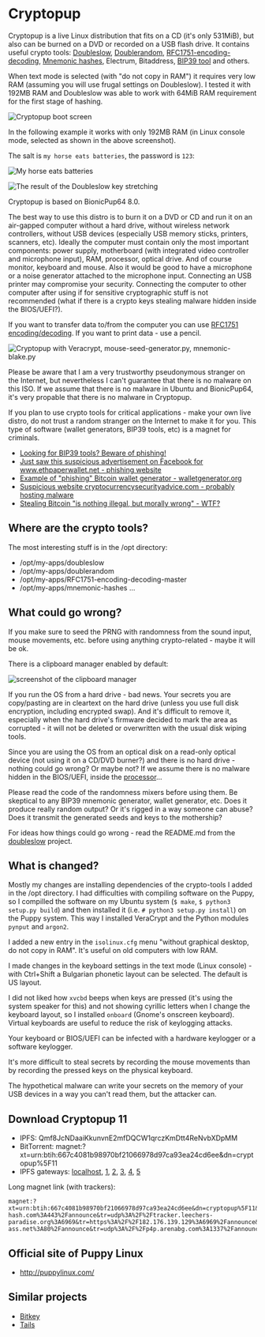 # Cryptopup

Cryptopup is a live Linux distribution that fits on a CD (it's only 531MiB), but also can be burned on a DVD or recorded on a USB flash drive. It contains useful crypto tools: [Doubleslow](https://github.com/vstoykovbg/doubleslow), [Doublerandom](https://github.com/vstoykovbg/doublerandom), [RFC1751-encoding-decoding](https://github.com/vstoykovbg/RFC1751-encoding-decoding), [Mnemonic hashes](https://github.com/vstoykovbg/mnemonic-hashes), Electrum, Bitaddress, [BIP39 tool](https://github.com/iancoleman/bip39) and others.

When text mode is selected (with "do not copy in RAM") it requires very low RAM (assuming you will use frugal settings on Doubleslow). I tested it with 192MB RAM and Doubleslow was able to work with 64MiB RAM requirement for the first stage of hashing.

![Cryptopup boot screen](images/cryptopup_11.png?raw=true "Cryptopup boot screen")

In the following example it works with only 192MB RAM (in Linux console mode, selected as shown in the above screenshot).

The salt is `my horse eats batteries`, the password is `123`:

![My horse eats batteries](images/cryptopup_11.png?raw=true "My horse eats batteries and works with only 192MB RAM")

![The result of the Doubleslow key stretching](images/cryptopup_11.png?raw=true "The result of the Doubleslow key stretching")

Cryptopup is based on BionicPup64 8.0.

The best way to use this distro is to burn it on a DVD or CD and run it on an air-gapped computer without a hard drive, without wireless network controllers, without USB devices (especially USB memory sticks, printers, scanners, etc). Ideally the computer must contain only the most important components: power supply, motherboard (with integrated video controller and microphone input), RAM, processor, optical drive. And of course monitor, keyboard and mouse. Also it would be good to have a microphone or a noise generator attached to the microphone input. Connecting an USB printer may compromise your security. Connecting the computer to other computer after using if for sensitive cryptographic stuff is not recommended (what if there is a crypto keys stealing malware hidden inside the BIOS/UEFI?).

If you want to transfer data to/from the computer you can use [RFC1751 encoding/decoding](https://github.com/vstoykovbg/RFC1751-encoding-decoding). If you want to print data - use a pencil.

![Cryptopup with Veracrypt, mouse-seed-generator.py, mnemonic-blake.py ](images/cryptopup_vera.png?raw=true "Cryptopup with Veracrypt, mouse-seed-generator.py, mnemonic-blake.py")

Please be aware that I am a very trustworthy pseudonymous stranger on the Internet, but nevertheless I can't guarantee that there is no malware on this ISO. If we assume that there is no malware in Ubuntu and BionicPup64, it's very propable that there is no malware in Cryptopup. 

If you plan to use crypto tools for critical applications - make your own live distro, do not trust a random stranger on the Internet to make it for you. This type of software (wallet generators, BIP39 tools, etc) is a magnet for criminals.

- [Looking for BIP39 tools? Beware of phishing!](https://rootvideochannel.blogspot.com/2020/10/looking-for-bip39-tools-beware-of.html)
- [Just saw this suspicious advertisement on Facebook for www.ethpaperwallet.net - phishing website](https://rootvideochannel.blogspot.com/2017/12/just-saw-this-suspicious-advertisement.html)
- [Example of "phishing" Bitcoin wallet generator - walletgenerator.org](https://rootvideochannel.blogspot.com/2017/12/example-of-phishing-bitcoin-wallet.html)
- [Suspicious website cryptocurrencysecurityadvice.com - probably hosting malware](https://rootvideochannel.blogspot.com/2017/12/suspicious-website-cryptocurrencysecuri.html)
- [Stealing Bitcoin "is nothing illegal, but morally wrong" - WTF?](https://rootvideochannel.blogspot.com/2017/12/stealing-bitcoin-is-nothing-illegal-but.html)

## Where are the crypto tools?

The most interesting stuff is in the /opt directory:

- /opt/my-apps/doubleslow
- /opt/my-apps/doublerandom
- /opt/my-apps/RFC1751-encoding-decoding-master
- /opt/my-apps/mnemonic-hashes
...

## What could go wrong?

If you make sure to seed the PRNG with randomness from the sound input, mouse movements, etc. before using anything crypto-related - maybe it will be ok.

There is a clipboard manager enabled by default:

![screenshot of the clipboard manager](images/clipboard-manager-hmmm.png?raw=true "Clipboard manger. What could go wrong?")

If you run the OS from a hard drive - bad news. Your secrets you are copy/pasting are in cleartext on the hard drive (unless you use full disk encryption, including encrypted swap). And it's difficult to remove it, especially when the hard drive's firmware decided to mark the area as corrupted - it will not be deleted or overwritten with the usual disk wiping tools.

Since you are using the OS from an optical disk on a read-only optical device (not using it on a CD/DVD burner?) and there is no hard drive - nothing could go wrong? Or maybe not? If we assume there is no malware hidden in the BIOS/UEFI, inside the [processor](https://www.google.com/search?channel=fs&client=ubuntu&q=%22Intel+Management+Engine+and+its+applications+are+a+backdoor+with+total+access+to+and+control+over+the+rest+of+the+PC.%22)...

Please read the code of the randomness mixers before using them. Be skeptical to any BIP39 mnemonic generator, wallet generator, etc. Does it produce really random output? Or it's rigged in a way someone can abuse? Does it transmit the generated seeds and keys to the mothership?

For ideas how things could go wrong - read the README.md from the [doubleslow](https://github.com/vstoykovbg/doubleslow) project.

## What is changed?

Mostly my changes are installing dependencies of the crypto-tools I added in the /opt directory. I had difficulties with compiling software on the Puppy, so I compilled the software on my Ubuntu system (`$ make`, `$ python3 setup.py build`) and then installed it (i.e. `# python3 setup.py install`) on the Puppy system. This way I installed VeraCrypt and the Python modules `pynput` and `argon2`.

I added a new entry in the `isolinux.cfg` menu "without graphical desktop, do not copy in RAM". It's useful on old computers with low RAM.

I made changes in the keyboard settings in the text mode (Linux console) - with Ctrl+Shift a Bulgarian phonetic layout can be selected. The default is US layout.

I did not liked how `xvcbd` beeps when keys are pressed (it's using the system speaker for this) and not showing cyrillic letters when I change the keyboard layout, so I installed `onboard` (Gnome's onscreen keyboard). Virtual keyboards are useful to reduce the risk of keylogging attacks.

Your keyboard or BIOS/UEFI can be infected with a hardware keylogger or a software keylogger.

It's more difficult to steal secrets by recording the mouse movements than by recording the pressed keys on the physical keyboard.

The hypothetical malware can write your secrets on the memory of your USB devices in a way you can't read them, but the attacker can.

## Download Cryptopup 11
- IPFS: Qmf8JcNDaaiKkunvnE2mfDQCW1qrczKmDtt4ReNvbXDpMM
- BitTorrent: magnet:?xt=urn:btih:667c4081b98970bf21066978d97ca93ea24cd6ee&dn=cryptopup%5F11
- IPFS gateways: [localhost](http://localhost:8080/ipfs/Qmf8JcNDaaiKkunvnE2mfDQCW1qrczKmDtt4ReNvbXDpMM), [1](https://gateway.pinata.cloud/ipfs/Qmf8JcNDaaiKkunvnE2mfDQCW1qrczKmDtt4ReNvbXDpMM), [2](https://ninetailed.ninja/ipfs/Qmf8JcNDaaiKkunvnE2mfDQCW1qrczKmDtt4ReNvbXDpMM), [3](https://cloudflare-ipfs.com/ipfs/Qmf8JcNDaaiKkunvnE2mfDQCW1qrczKmDtt4ReNvbXDpMM), [4](https://ipfs.io/ipfs/Qmf8JcNDaaiKkunvnE2mfDQCW1qrczKmDtt4ReNvbXDpMM), [5](https://dweb.link/ipfs/Qmf8JcNDaaiKkunvnE2mfDQCW1qrczKmDtt4ReNvbXDpMM)

Long magnet link (with trackers):
```
magnet:?xt=urn:btih:667c4081b98970bf21066978d97ca93ea24cd6ee&dn=cryptopup%5F11&tr=udp%3A%2F%2Fwambo.club%3A1337%2Fannounce&tr=udp%3A%2F%2Ftc.animereactor.ru%3A8082%2Fannounce&tr=udp%3A%2F%2Ftracker.justseed.it%3A1337%2Fannounce&tr=udp%3A%2F%2Ftracker.opentrackr.org%3A1337%2Fannounce&tr=https%3A%2F%2Fopen.kickasstracker.com%3A443%2Fannounce&tr=udp%3A%2F%2Ftracker.coppersurfer.tk%3A6969%2Fannounce&tr=udp%3A%2F%2Fopen.stealth.si%3A80%2Fannounce&tr=http%3A%2F%2F87.253.152.137%2Fannounce&tr=http%3A%2F%2F91.217.91.21%3A3218%2Fannounce&tr=http%3A%2F%2Fatrack.pow7.com%2Fannounce&tr=http%3A%2F%2Fbt.henbt.com%3A2710%2Fannounce&tr=http%3A%2F%2Fbt.pusacg.org%3A8080%2Fannounce&tr=https%3A%2F%2Ftracker.bt-hash.com%3A443%2Fannounce&tr=udp%3A%2F%2Ftracker.leechers-paradise.org%3A6969&tr=https%3A%2F%2F182.176.139.129%3A6969%2Fannounce&tr=udp%3A%2F%2Fzephir.monocul.us%3A6969%2Fannounce&tr=https%3A%2F%2Ftracker.dutchtracking.com%3A80%2Fannounce&tr=https%3A%2F%2Fgrifon.info%3A80%2Fannounce&tr=udp%3A%2F%2Ftracker.kicks-ass.net%3A80%2Fannounce&tr=udp%3A%2F%2Fp4p.arenabg.com%3A1337%2Fannounce&tr=udp%3A%2F%2Ftracker.aletorrenty.pl%3A2710%2Fannounce&tr=udp%3A%2F%2Ftracker.sktorrent.net%3A6969%2Fannounce&tr=udp%3A%2F%2Ftracker.internetwarriors.net%3A1337%2Fannounce&tr=https%3A%2F%2Ftracker.parrotsec.org%3A443%2Fannounce&tr=https%3A%2F%2Ftracker.moxing.party%3A6969%2Fannounce&tr=https%3A%2F%2Ftracker.ipv6tracker.ru%3A80%2Fannounce&tr=udp%3A%2F%2Fopen.stealth.si%3A80%2Fannounce
```


## Official site of Puppy Linux
- http://puppylinux.com/

## Similar projects
- [Bitkey](https://github.com/bitkey/bitkey)
- [Tails](https://tails.boum.org/)
